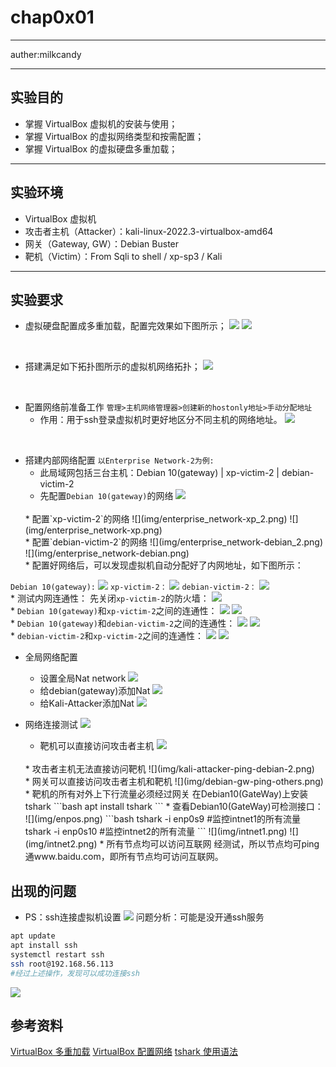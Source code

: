 # chap0x01

------
auther:milkcandy

------

## 实验目的
* 掌握 VirtualBox 虚拟机的安装与使用；
* 掌握 VirtualBox 的虚拟网络类型和按需配置；
* 掌握 VirtualBox 的虚拟硬盘多重加载；

-----

## 实验环境

* VirtualBox 虚拟机
* 攻击者主机（Attacker）：kali-linux-2022.3-virtualbox-amd64
* 网关（Gateway, GW）：Debian Buster
* 靶机（Victim）：From Sqli to shell / xp-sp3 / Kali

-----

## 实验要求

* 虚拟硬盘配置成多重加载，配置完效果如下图所示；
![](img/multi_load.png)
![](img/multi.png)
</br>

* 搭建满足如下拓扑图所示的虚拟机网络拓扑；
![](img/network_topology.png)
</br>

* 配置网络前准备工作
`管理>主机网络管理器>创建新的hostonly地址>手动分配地址`
    * 作用：用于ssh登录虚拟机时更好地区分不同主机的网络地址。
![](img/pre_hostonly.png)
</br>

* 搭建内部网络配置
`以Enterprise Network-2为例:`
    * 此局域网包括三台主机：Debian 10(gateway) | xp-victim-2 | debian-victim-2
    * 先配置`Debian 10(gateway)`的网络
    ![](img/enterprise_network-debian-gw.png)
    </br>
    * 配置`xp-victim-2`的网络
    ![](img/enterprise_network-xp_2.png)
    ![](img/enterprise_network-xp.png)
    </br>
    * 配置`debian-victim-2`的网络
    ![](img/enterprise_network-debian_2.png)
    ![](img/enterprise_network-debian.png)
    </br>
    * 配置好网络后，可以发现虚拟机自动分配好了内网地址，如下图所示：
`Debian 10(gateway):`
![](img/debian-gw-ip.png)
`xp-victim-2：`
![](img/xp-victim-2-ip.png)
`debian-victim-2：`
![](img/debian-victim-2-ip.png)
</br>
    * 测试内网连通性：
    先关闭`xp-victim-2`的防火墙：
    ![](img/xp-shutdownfirewall.png)
    </br>
        * `Debian 10(gateway)`和`xp-victim-2`之间的连通性：
    ![](img/debian-gw-ping-xp-2.png)
    ![](img/xp-2-ping-debian-gw.png)
    </br>
        * `Debian 10(gateway)`和`debian-victim-2`之间的连通性：
    ![](img/debian-gw-ping-debian-2.png)
    ![](img/debian-2-ping-debian-gw.png)
    </br>
        * `debian-victim-2`和`xp-victim-2`之间的连通性：
    ![](img/xp-2-ping-debian-2.png)
    ![](img/debian-2-ping-xp-2.png)
    </br>

* 全局网络配置
    * 设置全局Nat network
        ![](img/natnetwork.png)
    * 给debian(gateway)添加Nat
        ![](img/bebian-gw-nat.png)
    * 给Kali-Attacker添加Nat
        ![](img/kali-attacker-nat.png)

* 网络连接测试
![](img/network_all.png)
    * 靶机可以直接访问攻击者主机
    ![](img/debian-2-ping-kali-attacker.png)
    </br>
    * 攻击者主机无法直接访问靶机
    ![](img/kali-attacker-ping-debian-2.png)
    </br>
    * 网关可以直接访问攻击者主机和靶机
    ![](img/debian-gw-ping-others.png)
    </br>
    * 靶机的所有对外上下行流量必须经过网关
    在Debian10(GateWay)上安装tshark
    ```bash
    apt install tshark
    ```
    * 查看Debian10(GateWay)可检测接口：
    ![](img/enpos.png)
    ```bash
    tshark -i enp0s9
    #监控intnet1的所有流量
    tshark -i enp0s10
    #监控intnet2的所有流量
    ```
    ![](img/intnet1.png)
     ![](img/intnet2.png)
    * 所有节点均可以访问互联网
    经测试，所以节点均可ping通www.baidu.com，即所有节点均可访问互联网。
## 出现的问题
* PS：ssh连接虚拟机设置
![](img/ssh_permission_denied.png)
问题分析：可能是没开通ssh服务
```bash
apt update
apt install ssh
systemctl restart ssh
ssh root@192.168.56.113
#经过上述操作，发现可以成功连接ssh
```
![](img/successfully_ssh.png)
## 参考资料
[VirtualBox 多重加载](https://expoli.tech/articles/2021/06/07/1623066136894.html)
[VirtualBox 配置网络](https://www-nakivo-com.translate.goog/blog/virtualbox-network-setting-guide/?_x_tr_sl=en&_x_tr_tl=zh-CN&_x_tr_hl=zh-CN&_x_tr_pto=sc)
[tshark 使用语法](https://www.wireshark.org/docs/man-pages/tshark.html)